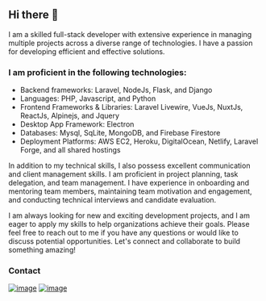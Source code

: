 ## Hi there 👋

I am a skilled full-stack developer with extensive experience in managing multiple projects across a diverse range of technologies. I have a passion for developing efficient and effective solutions.

### I am proficient in the following technologies: 

- Backend frameworks: Laravel, NodeJs, Flask, and Django
- Languages: PHP, Javascript, and Python
- Frontend Frameworks & Libraries: Laravel Livewire, VueJs, NuxtJs, ReactJs, Alpinejs, and Jquery
- Desktop App Framework: Electron
- Databases: Mysql, SqLite, MongoDB, and Firebase Firestore
- Deployment Platforms: AWS EC2, Heroku, DigitalOcean, Netlify, Laravel Forge, and all shared hostings

In addition to my technical skills, I also possess excellent communication and client management skills. I am proficient in project planning, task delegation, and team management. I have experience in onboarding and mentoring team members, maintaining team motivation and engagement, and conducting technical interviews and candidate evaluation.

I am always looking for new and exciting development projects, and I am eager to apply my skills to help organizations achieve their goals. Please feel free to reach out to me if you have any questions or would like to discuss potential opportunities. Let's connect and collaborate to build something amazing!

### Contact
[![image](https://img.shields.io/badge/LinkedIn-0077B5?style=for-the-badge&logo=linkedin&logoColor=white)](https://www.linkedin.com/in/a3brothers)
[![image](https://img.shields.io/badge/Microsoft_Outlook-0078D4?style=for-the-badge&logo=microsoft-outlook&logoColor=white)](mailto:akashsingh1@hotmail.com)

<!--
**A3Brothers/A3Brothers** is a ✨ _special_ ✨ repository because its `README.md` (this file) appears on your GitHub profile.

Here are some ideas to get you started:

- 🔭 I’m currently working on ...
- 🌱 I’m currently learning ...
- 👯 I’m looking to collaborate on ...
- 🤔 I’m looking for help with ...
- 💬 Ask me about ...
- 📫 How to reach me: ...
- 😄 Pronouns: ...
- ⚡ Fun fact: ...
-->
